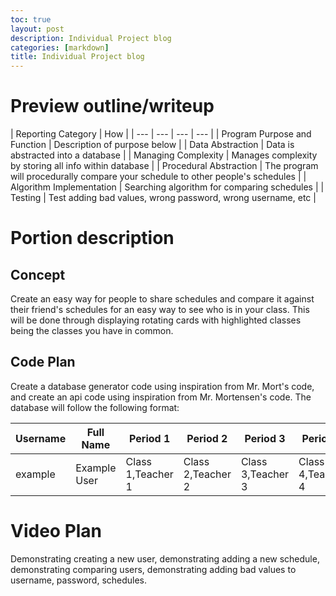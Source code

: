 ```yaml
---
toc: true
layout: post
description: Individual Project blog
categories: [markdown]
title: Individual Project blog
---
```


# Preview outline/writeup

| Reporting Category | How |
| --- | --- | --- | --- |
| Program Purpose and Function | Description of purpose below |
| Data Abstraction | Data is abstracted into a database |
| Managing Complexity | Manages complexity by storing all info within database |
| Procedural Abstraction | The program will procedurally compare your schedule to other people's schedules |
| Algorithm Implementation | Searching algorithm for comparing schedules |
| Testing | Test adding bad values, wrong password, wrong username, etc |

# Portion description

## Concept

Create an easy way for people to share schedules and compare it against their friend's schedules for an easy way to see who is in your class. This will be done through displaying rotating cards with highlighted classes being the classes you have in common.

## Code Plan

Create a database generator code using inspiration from Mr. Mort's code, and create an api code using inspiration from Mr. Mortensen's code. The database will follow the following format:

| Username | Full Name | Period 1 | Period 2 | Period 3 | Period 4 | Period 5 |
| --- | --- | --- | --- | --- | --- | --- |
| example | Example User | Class 1,Teacher 1 | Class 2,Teacher 2 | Class 3,Teacher 3 | Class 4,Teacher 4 | Class 5,Teacher 5 |

# Video Plan

Demonstrating creating a new user, demonstrating adding a new schedule, demonstrating comparing users, demonstrating adding bad values to username, password, schedules.